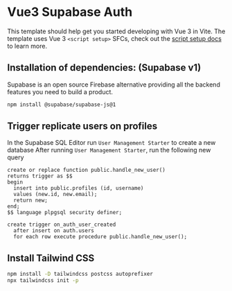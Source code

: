 # Vue3 Supabase Auth

This template should help get you started developing with Vue 3 in Vite. The template uses Vue 3 `<script setup>` SFCs, check out the [script setup docs](https://v3.vuejs.org/api/sfc-script-setup.html#sfc-script-setup) to learn more.

## Installation of dependencies: (Supabase v1)
Supabase is an open source Firebase alternative providing all the backend features you need to build a product.

```sh
npm install @supabase/supabase-js@1
```


## Trigger replicate users on profiles
In the Supabase SQL Editor run `User Management Starter` to create a new database 
After running `User Management Starter`, run the following new query
```shell
create or replace function public.handle_new_user() 
returns trigger as $$
begin
  insert into public.profiles (id, username)
  values (new.id, new.email);
  return new;
end;
$$ language plpgsql security definer;

create trigger on_auth_user_created
  after insert on auth.users
  for each row execute procedure public.handle_new_user();
```

## Install Tailwind CSS

```sh
npm install -D tailwindcss postcss autoprefixer
npx tailwindcss init -p
```
